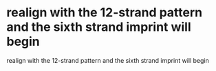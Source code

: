 # realign with the 12-strand pattern and the sixth strand imprint will begin

realign with the 12-strand pattern and the sixth strand imprint will begin